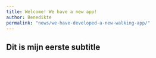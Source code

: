 ```yaml
---
title: Welcome! We have a new app!
author: Benedikte
permalink: "news/we-have-developed-a-new-walking-app/"
---
```


<article class="container">
    <h2>Dit is mijn eerste subtitle</h2>
</article>

